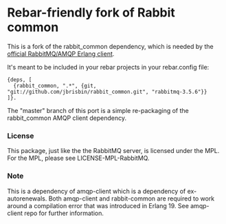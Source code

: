 # Rebar-friendly fork of Rabbit common

This is a fork of the rabbit_common dependency, which is needed by the
[official RabbitMQ/AMQP Erlang client](https://github.com/rabbitmq/rabbitmq-erlang-client).

It's meant to be included in your rebar projects in your rebar.config file:

    {deps, [
      {rabbit_common, ".*", {git, "git://github.com/jbrisbin/rabbit_common.git", "rabbitmq-3.5.6"}}
    ]}.

The "master" branch of this port is a simple re-packaging of the rabbit_common AMQP client dependency.

### License

This package, just like the the RabbitMQ server, is licensed under the MPL. For the MPL, please see LICENSE-MPL-RabbitMQ.

### Note

This is a dependency of amqp-client which is a dependency of ex-autorenewals.
Both amqp-client and rabbit-common are required to work around a compilation error that was introduced in Erlang 19.
See amqp-client repo for further information.
